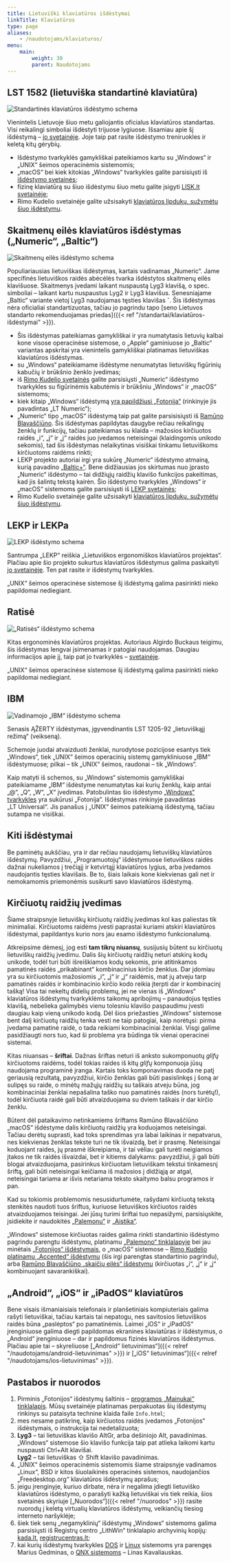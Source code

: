 ```yaml
---
title: Lietuviški klaviatūros išdėstymai
linkTitle: Klaviatūros
type: page
aliases:
    - /naudotojams/klaviaturos/
menu:
    main:
        weight: 30
        parent: Naudotojams
---
```


LST 1582 (lietuviška standartinė klaviatūra)
--------------------------------------------

![Standartinės klaviatūros išdėstymo schema](LST_1582_klaviatūra.png)

Vienintelis Lietuvoje šiuo metu galiojantis oficialus klaviatūros standartas. Visi reikalingi simboliai išdėstyti
trijuose lygiuose. Išsamiau apie šį išdėstymą – [jo svetainėje](http://www.ims.mii.lt/klav/). Joje taip pat rasite
išdėstymo treniruokles ir keletą kitų gėrybių.

* Išdėstymo tvarkyklės gamykliškai pateikiamos kartu su „Windows“ ir „UNIX“ šeimos operacinėmis sistemomis;
* „macOS“ bei kiek kitokias „Windows“ tvarkykles galite parsisiųsti iš
  [išdėstymo svetainės](http://www.ims.mii.lt/klav/tvarkyk.html);
* fizinę klaviatūrą su šiuo išdėstymu šiuo metu galite įsigyti [LISK.lt svetainėje](https://www.lisk.lt/);
* Rimo Kudelio svetainėje galite užsisakyti [klaviatūros lipdukų, sužymėtų šiuo išdėstymu][1].

Skaitmenų eilės klaviatūros išdėstymas („Numeric“, „Baltic“)
------------------------------------------------------------

![Skaitmenų eilės išdėstymo schema](skaitmenų_eilės_klaviatūra.png)

Populiariausias lietuviškas išdėstymas, kartais vadinamas „Numeric“. Jame specifinės lietuviškos raidės abėcėlės tvarka
išdėstytos skaitmenų eilės klavišuose. Skaitmenys įvedami laikant nuspaustą Lyg3 klavišą, o spec. simboliai – laikant
kartu nuspaustus Lyg2 ir Lyg3 klavišus. Senesniajame „Baltic“ variante vietoj Lyg3 naudojamas tęsties klavišas **\`**.
Šis išdėstymas nėra oficialiai standartizuotas, tačiau jo pagrindu tapo
[seno Lietuvos standarto rekomenduojamas priedas]({{< ref "/standartai/klaviatūros-išdėstymai" >}}).

* Šis išdėstymas pateikiamas gamykliškai ir yra numatytasis lietuvių kalbai kone visose operacinėse sistemose, o „Apple“
  gaminiuose jo „Baltic“ variantas apskritai yra vienintelis gamykliškai platinamas lietuviškas klaviatūros išdėstymas.
* su „Windows“ pateikiamame išdėstyme nenumatytas lietuviškų figūrinių kabučių ir brūkšnio ženklo įvedimas;
* iš [Rimo Kudelio svetainės](https://rimas.kudelis.lt/numeric/) galite parsisiųsti „Numeric“ išdėstymo tvarkykles su
  figūrinėmis kabutėmis ir brūkšniu „Windows“ ir „macOS“ sistemoms;
* kiek kitaip „Windows“ išdėstymą [yra papildžiusi „Fotonija“](<Fotonijos išdėstymai.zip>) (rinkinyje jis pavadintas
  „LT Numeric“);
* „Numeric“ tipo „macOS“ išdėstymą taip pat galite parsisisiųsti iš [Ramūno Blavaščiūno][3]. Šis išdėstymas papildytas
  daugybe rečiau reikalingų ženklų ir funkcijų, tačiau pateikiamas su klaida – mažosios kirčiuotos raidės „i“, „į“ ir
  „j“ raidės juo įvedamos neteisingai (klaidingomis unikodo sekomis), tad šis išdėstymas nelaikytinas visiškai tinkamu
  lietuviškoms kirčiuotoms raidėms rinkti;
* LEKP projekto autoriai irgi yra sukūrę „Numeric“ išdėstymo atmainą, kurią pavadino
  [„Baltic+“](https://lekp.info/Išdėstymai). Bene didžiausias jos skirtumas nuo įprasto „Numeric“ išdėstymo – tai
  didžiųjų raidžių klavišo funkcijos pakeitimas, kad jis šalintų tekstą kairėn. Šio išdėstymo tvarkykles „Windows“ ir
  „macOS“ sistemoms galite parsisiųsti iš [LEKP svetainės](https://lekp.info/Tvarkyklės);
* Rimo Kudelio svetainėje galite užsisakyti [klaviatūros lipdukų, sužymėtų šiuo išdėstymu][1].

LEKP ir LEKPa
-------------

![LEKP išdėstymo schema](LEKP_klaviatūra.png)

Santrumpa „LEKP“ reiškia „Lietuviškos ergonomiškos klaviatūros projektas“. Plačiau apie šio projekto sukurtus
klaviatūros išdėstymus galima paskaityti [jo svetainėje](https://lekp.info/). Ten pat rasite ir išdėstymų tvarkykles.

„UNIX“ šeimos operacinėse sistemose šį išdėstymą galima pasirinkti nieko papildomai nediegiant.

Ratisė
------

![„Ratisės“ išdėstymo schema](Ratisė.png)

Kitas ergonominės klaviatūros projektas. Autoriaus Algirdo Buckaus teigimu, šis išdėstymas lengvai įsimenamas ir
patogiai naudojamas. Daugiau informacijos apie jį, taip pat jo tvarkyklės –
[svetainėje](https://albuck.github.io/Ratise-layout/).

„UNIX“ šeimos operacinėse sistemose šį išdėstymą galima pasirinkti nieko papildomai nediegiant.

IBM
---

![Vadinamojo „IBM“ išdėstymo schema](IBM_klaviatūra.png)

Senasis ĄŽERTY išdėstymas, įgyvendinantis LST 1205-92 „lietuviškąjį režimą“ (veikseną).

Schemoje juodai atvaizduoti ženklai, nurodytose pozicijose esantys tiek „Windows“, tiek „UNIX“ šeimos operacinių sistemų
gamykliniuose „IBM“ išdėstymuose; pilkai – tik „UNIX“ šeimos, raudonai – tik „Windows“.

Kaip matyti iš schemos, su „Windows“ sistemomis gamykliškai pateikiamame „IBM“ išdėstyme nenumatytas kai kurių ženklų,
kaip antai „@“, „Q“, „W“, „X“ įvedimas. Patobulintas šio išdėstymo [„Windows“ tvarkykles](<Fotonijos išdėstymai.zip>)
yra sukūrusi „Fotonija“. Išdėstymas rinkinyje pavadintas „LT Universal“. Jis panašus į „UNIX“ šeimos pateikiamą
išdėstymą, tačiau sutampa ne visiškai.

Kiti išdėstymai
---------------

Be paminėtų aukščiau, yra ir dar rečiau naudojamų lietuviškų klaviatūros išdėstymų. Pavyzdžiui, „Programuotojų“
išdėstymuose lietuviškos raidės dažnai nukeliamos į trečiąjį ir ketvirtąjį klaviatūros lygius, arba įvedamos naudojantis
tęsties klavišais. Be to, šiais laikais kone kiekvienas gali net ir nemokamomis priemonėmis susikurti savo klaviatūros
išdėstymą.

Kirčiuotų raidžių įvedimas
--------------------------

Šiame straipsnyje lietuviškų kirčiuotų raidžių įvedimas kol kas paliestas tik minimaliai. Kirčiuotoms raidėms įvesti
paprastai kuriami atskiri klaviatūros išdėstymai, papildantys kurio nors jau esamo išdėstymo funkcionalumą.

Atkreipsime dėmesį, jog esti **tam tikrų niuansų**, susijusių būtent su kirčiuotų lietuviškų raidžių įvedimu. Dalis šių
kirčiuotų raidžių neturi atskirų kodų unikode, todėl turi būti išreiškiamos kodų sekomis, prie atitinkamos pamatinės
raidės „prikabinant“ kombinacinius kirčio ženklus. Dar įdomiau yra su kirčiuotomis mažosiomis „i“, „į“ ir „j“ raidėmis,
mat jų atveju tarp pamatinės raidės ir kombinacinio kirčio kodo reikia įterpti dar ir kombinacinį tašką! Visa tai
nekeltų didelių problemų, jei ne vienas iš „Windows“ klaviatūros išdėstymų tvarkyklėms taikomų apribojimų – panaudojus
tęsties klavišą, nebelieka galimybės vienu tolesniu klavišo paspaudimu įvesti daugiau kaip vieną unikodo kodą. Dėl šios
priežasties „Windows“ sistemose bent dalį kirčiuotų raidžių tenka vesti ne taip patogiai, kaip norėtųsi: pirma įvedama
pamatinė raidė, o tada reikiami kombinaciniai ženklai. Visgi galime pasidžiaugti nors tuo, kad ši problema yra būdinga
tik vienai operacinei sistemai.

Kitas niuansas – **šriftai**. Dažnas šriftas neturi iš anksto sukomponuotų _glifų_ kirčiuotoms raidėms, todėl tokias
raides iš kitų _glifų_ komponuoja jūsų naudojama programinė įranga. Kartais toks komponavimas duoda ne patį geriausią
rezultatą, pavyzdžiui, kirčio ženklas gali būti pasislinkęs į šoną ar sulipęs su raide, o minėtų mažųjų raidžių su
taškais atveju būna, jog kombinaciniai ženklai nepašalina taško nuo pamatinės raidės (nors turėtų!), todėl kirčiuota
raidė gali būti atvaizduojama su dviem taškais ir dar kirčio ženklu.

Būtent dėl pataikavimo netinkamiems šriftams Ramūno Blavaščiūno „macOS“ išdėstyme dalis kirčiuotų raidžių yra koduojamos
neteisingai. Tačiau derėtų suprasti, kad toks sprendimas yra labai laikinas ir nepatvarus, nes kiekvienas ženklas tekste
turi ne tik išvaizdą, bet ir prasmę. Neteisingai koduojant raides, jų prasmė iškreipiama, ir tai vėliau gali turėti
neigiamos įtakos ne tik raidės išvaizdai, bet ir kitiems dalykams: pavyzdžiui, ji gali būti blogai atvaizduojama,
pasirinkus kirčiuotam lietuviškam tekstui tinkamesnį šriftą, gali būti neteisingai keičiama iš mažosios į didžiąją ar
atgal, neteisingai tariama ar išvis netariama teksto skaitymo balsu programos ir pan.

Kad su tokiomis problemomis nesusidurtumėte, rašydami kirčiuotą tekstą stenkitės naudoti tuos šriftus, kuriuose
lietuviškos kirčiuotos raidės atvaizduojamos teisingai. Jei jūsų turimi šriftai tuo nepasižymi, parsisiųskite,
įsidiekite ir naudokitės [„Palemonu“][2] ir [„Aistika“](https://clarin.vdu.lt/xmlui/handle/20.500.11821/48).

„Windows“ sistemose kirčiuotas raides galima rinkti standartinio išdėstymo pagrindu parengtu išdėstymu, platinamu
[„Palemono“ tinklalapyje][2] bei jau minėtais [„Fotonijos“ išdėstymais](<Fotonijos išdėstymai.zip>), o „macOS“
sistemose – [Rimo Kudelio platinamu „Accented“ išdėstymu](https://github.com/rimas-kudelis/macos-keyboard-layouts)
(šis irgi parengtas standartinio pagrindu), arba [Ramūno Blavaščiūno „skaičių eilės“ išdėstymu][3]
(kirčiuotas „i“, „į“ ir „j“ kombinuojant savarankiškai).

„Android“, „iOS“ ir „iPadOS“ klaviatūros
----------------------------------------

Bene visais išmaniaisiais telefonais ir planšetiniais kompiuteriais galima rašyti lietuviškai, tačiau kartais tai
nepatogu, nes savitosios lietuviškos raidės būna „paslėptos“ po pamatinėmis. Laimei „iOS“ ir „iPadOS“ įrenginiuose
galima diegti papildomas ekranines klaviatūras ir išdėstymus, o „Android“ įrenginiuose – dar ir papildomus fizinės
klaviatūros išdėstymus. Plačiau apie tai – skyreliuose
[„Android“ lietuvinimas“]({{< relref "/naudotojams/android-lietuvinimas" >}})
ir [„iOS“ lietuvinimas“]({{< relref "/naudotojams/ios-lietuvinimas" >}}).

Pastabos ir nuorodos
--------------------

1. Pirminis „Fotonijos“ išdėstymų šaltinis – [programos „Mainukai“ tinklalapis](http://fotonija.lt/mainukai_details.php).
   Mūsų svetainėje platinamas perpakuotas šių išdėstymų rinkinys su pataisyta technine klaida faile `Info.html`;
2. mes nesame patikrinę, kaip kirčiuotos raidės įvedamos „Fotonijos“ išdėstymais, o instrukcija tai nedetalizuota;
3. **Lyg3** – tai lietuviškas klavišo AltGr, arba dešiniojo Alt, pavadinimas. „Windows“ sistemose šio klavišo funkcija
   taip pat atlieka laikomi kartu nuspausti Ctrl+Alt klavišai.  
   **Lyg2** – tai lietuviškas ⇧ Shift klavišo pavadinimas.
4. „UNIX“ šeimos operacinėmis sistemomis šiame straipsnyje vadinamos „Linux“, BSD ir kitos šiuolaikinės operacinės
   sistemos, naudojančios „Freedesktop.org“ klaviatūros išdėstymų aprašus;
5. jeigu įrenginyje, kuriuo dirbate, nėra ir negalima įdiegti lietuviško klaviatūros išdėstymo, o parašyti kažką
   lietuviškai vis tiek reikia, šios svetainės skyriuje [„Nuorodos“]({{< relref "/nuorodos" >}}) rasite nuorodų į keletą
   virtualių klaviatūros išdėstymų, veikiančių tiesiog interneto naršyklėje;
6. šiek tiek senų „negamyklinių“ išdėstymų „Windows“ sistemoms galima parsisiųsti iš Registrų centro „LithWin“
   tinklalapio archyvinių kopijų: [kada.lt](https://web.archive.org/web/20070104192611/http://www.kada.lt:80/litwin/),
   [registrucentras.lt](https://web.archive.org/web/20220518055706/https://www.registrucentras.lt/litwin/);
7. kai kurių išdėstymų tvarkykles [DOS](https://gedmin.as/lit/index-lt.html) ir
   [Linux](https://gedmin.as/lit-con/index-lt.html) sistemoms yra parengęs Marius Gedminas, o
   [QNX sistemoms](http://qnx.projektas.lt/) – Linas Kavaliauskas.

[1]: https://rimas.kudelis.lt/lipdukai/
[2]: https://www.vlkk.lt/palemonas/
[3]: http://raides.blavasciunas.com/
